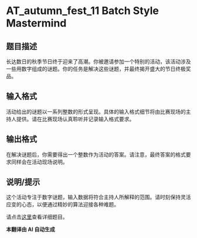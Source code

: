 # AT_autumn_fest_11 Batch Style Mastermind

## 题目描述

长达数日的秋季节日终于迎来了高潮。你被邀请参加一个特别的活动，该活动涉及一些用数字组成的谜题。你的任务是解决这些谜题，并最终揭开盛大的节日终极奖品。

## 输入格式

活动给出的谜题以一系列整数的形式呈现。具体的输入格式细节将由比赛现场的主持人提供。请在比赛现场认真聆听并记录输入格式要求。

## 输出格式

在解决谜题后，你需要得出一个整数作为活动的答案。请注意，最终答案的格式要求同样会在活动现场说明。

## 说明/提示

这个活动专注于数字谜题，输入数据将符合主持人所解释的范围。请时刻保持灵活应变的心态，以便通过精妙的算法迎接各种难题。

请点击[这里](https://atcoder.jp/contests/autumn_fest/tasks/autumn_fest_11)查看详细题目。

 **本翻译由 AI 自动生成**